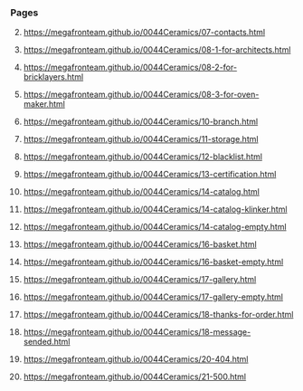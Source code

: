 ### Pages

2. <https://megafronteam.github.io/0044Ceramics/07-contacts.html>
2. <https://megafronteam.github.io/0044Ceramics/08-1-for-architects.html>
2. <https://megafronteam.github.io/0044Ceramics/08-2-for-bricklayers.html>
2. <https://megafronteam.github.io/0044Ceramics/08-3-for-oven-maker.html>
2. <https://megafronteam.github.io/0044Ceramics/10-branch.html>
2. <https://megafronteam.github.io/0044Ceramics/11-storage.html>
2. <https://megafronteam.github.io/0044Ceramics/12-blacklist.html>
2. <https://megafronteam.github.io/0044Ceramics/13-certification.html>
2. <https://megafronteam.github.io/0044Ceramics/14-catalog.html>
2. <https://megafronteam.github.io/0044Ceramics/14-catalog-klinker.html>
2. <https://megafronteam.github.io/0044Ceramics/14-catalog-empty.html>
2. <https://megafronteam.github.io/0044Ceramics/16-basket.html>
2. <https://megafronteam.github.io/0044Ceramics/16-basket-empty.html>
2. <https://megafronteam.github.io/0044Ceramics/17-gallery.html>
2. <https://megafronteam.github.io/0044Ceramics/17-gallery-empty.html>
2. <https://megafronteam.github.io/0044Ceramics/18-thanks-for-order.html>
2. <https://megafronteam.github.io/0044Ceramics/18-message-sended.html>

2. <https://megafronteam.github.io/0044Ceramics/20-404.html>
2. <https://megafronteam.github.io/0044Ceramics/21-500.html>


<!-- in progress -->
<!-- 1. <https://megafronteam.github.io/0044Ceramics/> -->
<!-- 2. <https://megafronteam.github.io/0044Ceramics/00-modal.html> -->

<!-- 2. <https://megafronteam.github.io/0044Ceramics/09-distributors.html> -->
<!-- 2. <https://megafronteam.github.io/0044Ceramics/15-card-product.html> -->
